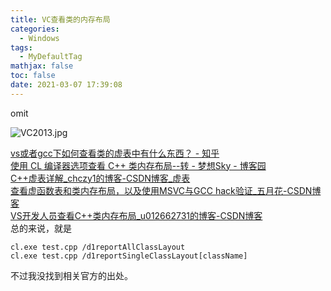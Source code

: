 ```yaml
---
title: VC查看类的内存布局
categories:
  - Windows
tags:
  - MyDefaultTag
mathjax: false
toc: false
date: 2021-03-07 17:39:08
---
```

omit
<!--more-->

![VC2013.jpg](VC2013.jpg)

[vs或者gcc下如何查看类的虚表中有什么东西？ - 知乎](https://www.zhihu.com/question/304309743)  
[使用 CL 编译器选项查看 C++ 类内存布局--转 - 梦想Sky - 博客园](https://www.cnblogs.com/dsky/archive/2012/02/07/2340984.html)  
[C++虚表详解_chczy1的博客-CSDN博客_虚表](https://blog.csdn.net/chczy1/article/details/100521615)  
[查看虚函数表和类内存布局，以及使用MSVC与GCC hack验证_五月花-CSDN博客](https://blog.csdn.net/friendbkf/article/details/49869703)  
[VS开发人员查看C++类内存布局_u012662731的博客-CSDN博客](https://blog.csdn.net/u012662731/article/details/53889105)  
总的来说，就是
```
cl.exe test.cpp /d1reportAllClassLayout
cl.exe test.cpp /d1reportSingleClassLayout[className]
```
不过我没找到相关官方的出处。  
